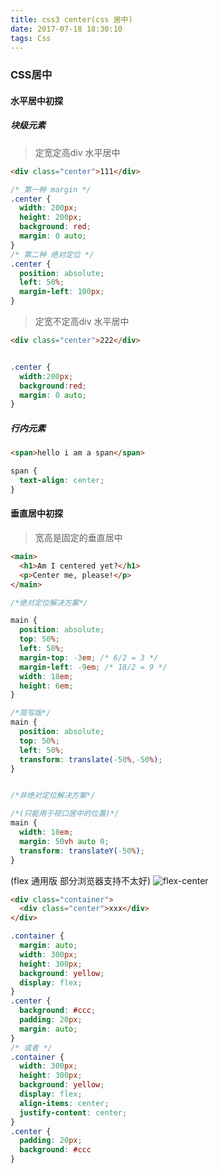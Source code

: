 ```yaml
---
title: css3 center(css 居中)
date: 2017-07-18 18:30:10
tags: Css
---
```

### CSS居中
#### 水平居中初探
##### 块级元素
> 定宽定高div 水平居中

```html
<div class="center">111</div>
```
```css
/* 第一种 margin */
.center {
  width: 200px;
  height: 200px;
  background: red;
  margin: 0 auto;
}
/* 第二种 绝对定位 */
.center {
  position: absolute;
  left: 50%;
  margin-left: 100px;
}
```
> 定宽不定高div 水平居中

```html
<div class="center">222</div>
```

```css

.center {
  width:200px;
  background:red;
  margin: 0 auto;
}
```

##### 行内元素
```html
<span>hello i am a span</span>
```
```css
span {
  text-align: center;
}
```
#### 垂直居中初探
> 宽高是固定的垂直居中

```html
<main>
  <h1>Am I centered yet?</h1>
  <p>Center me, please!</p>
</main>
```

```css
/*绝对定位解决方案*/

main {
  position: absolute;
  top: 50%;
  left: 50%;
  margin-top: -3em; /* 6/2 = 3 */
  margin-left: -9em; /* 18/2 = 9 */
  width: 18em;
  height: 6em;
}

/*简写版*/
main {
  position: absolute;
  top: 50%;
  left: 50%;
  transform: translate(-50%,-50%);
}


/*非绝对定位解决方案*/

/*(只能用于视口居中的位置)*/
main {
  width: 18em;
  margin: 50vh auto 0;
  transform: translateY(-50%);
}
```
(flex 通用版 部分浏览器支持不太好)
![flex-center](http://upload.zeroyh.cn/flex-center.jpg)
```html
<div class="container">
  <div class="center">xxx</div>
</div>
```
```css
.container {
  margin: auto;
  width: 300px;
  height: 300px;
  background: yellow;
  display: flex;
}
.center {
  background: #ccc;
  padding: 20px;
  margin: auto;
}
/* 或者 */
.container {
  width: 300px;
  height: 300px;
  background: yellow;
  display: flex;
  align-items: center;
  justify-content: center;
}
.center {
  padding: 20px;
  background: #ccc
}
```